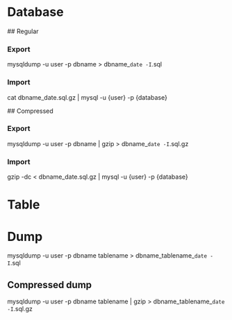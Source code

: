 # Database

## Regular

### Export
mysqldump -u user -p dbname > dbname_`date -I`.sql

### Import
cat dbname_date.sql.gz | mysql -u {user} -p {database}

## Compressed

### Export
mysqldump -u user -p dbname | gzip > dbname_`date -I`.sql.gz

### Import
gzip -dc < dbname_date.sql.gz | mysql -u {user} -p {database}

# Table

# Dump
mysqldump -u user -p dbname tablename > dbname_tablename_`date -I`.sql

## Compressed dump
mysqldump -u user -p dbname tablename | gzip > dbname_tablename_`date -I`.sql.gz
